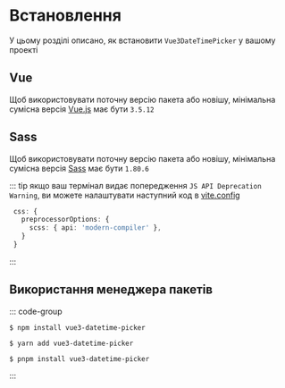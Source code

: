 # Встановлення

У цьому розділі описано, як встановити <code>Vue3DateTimePicker</code> у вашому проекті

## Vue

Щоб використовувати поточну версію пакета або новішу, мінімальна сумісна версія <a href="https://vuejs.org/" target="_blank" rel="noreferrer">Vue.js</a> має бути <code>3.5.12</code>

## Sass

Щоб використовувати поточну версію пакета або новішу, мінімальна сумісна версія <a href="https://github.com/sass" target="_blank" rel="noreferrer">Sass</a> має бути <code>1.80.6</code>

::: tip
якщо ваш термінал видає попередження <code>JS API Deprecation Warning</code>, ви можете налаштувати наступний код в <a href="https://vite.dev/config/shared-options.html#css-preprocessoroptions" target="_blank" rel="noreferrer">vite.config</a>

```ts
 css: {
   preprocessorOptions: {
     scss: { api: 'modern-compiler' },
   }
 }
```

:::

## Використання менеджера пакетів

::: code-group

```shell [npm]
$ npm install vue3-datetime-picker
```

```shell [yarn]
$ yarn add vue3-datetime-picker
```

```shell [pnpm]
$ pnpm install vue3-datetime-picker
```

:::
